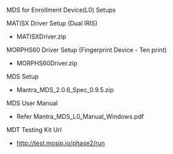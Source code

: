 MDS for Enrollment Device(L0) Setups

MATISX Driver Setup (Dual IRIS) 
 - MATISXDriver.zip

MORPHS60 Driver Setup (Fingerprint Device - Ten print)
 - MORPHS60Driver.zip

MDS Setup 

 - Mantra_MDS_2.0.6_Spec_0.9.5.zip

MDS User Manual 

 - Refer Mantra_MDS_L0_Manual_Windows.pdf 

MDT Testing Kit Url

 - http://test.mosip.io/phase2/run